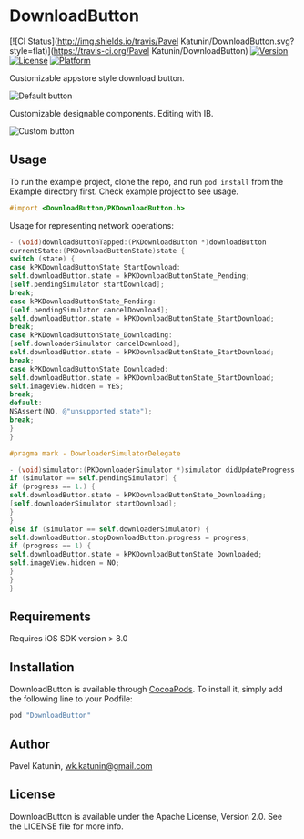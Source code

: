 # DownloadButton

[![CI Status](http://img.shields.io/travis/Pavel Katunin/DownloadButton.svg?style=flat)](https://travis-ci.org/Pavel Katunin/DownloadButton)
[![Version](https://img.shields.io/cocoapods/v/DownloadButton.svg?style=flat)](http://cocoapods.org/pods/DownloadButton)
[![License](https://img.shields.io/cocoapods/l/DownloadButton.svg?style=flat)](http://cocoapods.org/pods/DownloadButton)
[![Platform](https://img.shields.io/cocoapods/p/DownloadButton.svg?style=flat)](http://cocoapods.org/pods/DownloadButton)

Customizable appstore style download button.

![Default button](https://cloud.githubusercontent.com/assets/1636737/7920830/2c4470da-08aa-11e5-99be-e7e9a04479f8.png)

Customizable designable components. Editing with IB.

![Custom button](https://cloud.githubusercontent.com/assets/1636737/7920909/7403d906-08aa-11e5-92d5-f92a09bc2bdc.png)

## Usage

To run the example project, clone the repo, and run `pod install` from the Example directory first.
Check example project to see usage.

```objective-c
#import <DownloadButton/PKDownloadButton.h>
```

Usage for representing network operations:

```objective-c
- (void)downloadButtonTapped:(PKDownloadButton *)downloadButton
currentState:(PKDownloadButtonState)state {
switch (state) {
case kPKDownloadButtonState_StartDownload:
self.downloadButton.state = kPKDownloadButtonState_Pending;
[self.pendingSimulator startDownload];
break;
case kPKDownloadButtonState_Pending:
[self.pendingSimulator cancelDownload];
self.downloadButton.state = kPKDownloadButtonState_StartDownload;
break;
case kPKDownloadButtonState_Downloading:
[self.downloaderSimulator cancelDownload];
self.downloadButton.state = kPKDownloadButtonState_StartDownload;
break;
case kPKDownloadButtonState_Downloaded:
self.downloadButton.state = kPKDownloadButtonState_StartDownload;
self.imageView.hidden = YES;
break;
default:
NSAssert(NO, @"unsupported state");
break;
}
}

#pragma mark - DownloaderSimulatorDelegate

- (void)simulator:(PKDownloaderSimulator *)simulator didUpdateProgress:(double)progress {
if (simulator == self.pendingSimulator) {
if (progress == 1.) {
self.downloadButton.state = kPKDownloadButtonState_Downloading;
[self.downloaderSimulator startDownload];
}
}
else if (simulator == self.downloaderSimulator) {
self.downloadButton.stopDownloadButton.progress = progress;
if (progress == 1) {
self.downloadButton.state = kPKDownloadButtonState_Downloaded;
self.imageView.hidden = NO;
}
}
}
```

## Requirements

Requires iOS SDK version > 8.0

## Installation

DownloadButton is available through [CocoaPods](http://cocoapods.org). To install
it, simply add the following line to your Podfile:

```ruby
pod "DownloadButton"
```

## Author

Pavel Katunin, wk.katunin@gmail.com

## License

DownloadButton is available under the Apache License, Version 2.0. See the LICENSE file for more info.

